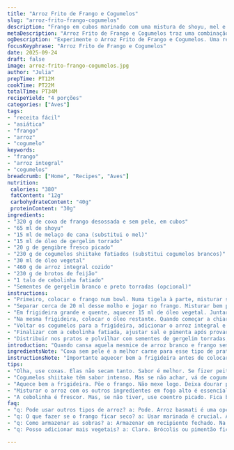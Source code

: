 ```yaml
---
title: "Arroz Frito de Frango e Cogumelos"
slug: "arroz-frito-frango-cogumelos"
description: "Frango em cubos marinado com uma mistura de shoyu, mel e óleo de gergelim, refogado com cogumelos frescos e gengibre, misturado a arroz integral cozido e brotos de feijão crocantes. Finalizado com cebolinha e sementes de gergelim torradas, essa variação troca cogumelos brancos por shiitake e substitui o mel por melaço de cana, trazendo um toque mais profundo e levemente amargo. Técnicas simples de refogar e acertar o ponto do arroz, além de truques para conservar a umidade do frango mesmo sem pele, fazem desse prato um verdadeiro coringa para uma refeição rápida e nutritiva."
metaDescription: "Arroz Frito de Frango e Cogumelos traz uma combinação incrível. Sabor profundo com ingredientes especiais. Perfeito para refeições rápidas."
ogDescription: "Experimente o Arroz Frito de Frango e Cogumelos. Uma refeição saborosa e nutritiva. Ideal para um almoço ou janta leve."
focusKeyphrase: "Arroz Frito de Frango e Cogumelos"
date: 2025-09-24
draft: false
image: arroz-frito-frango-cogumelos.jpg
author: "Julia"
prepTime: PT12M
cookTime: PT22M
totalTime: PT34M
recipeYield: "4 porções"
categories: ["Aves"]
tags:
- "receita fácil"
- "asiática"
- "frango"
- "arroz"
- "cogumelo"
keywords:
- "frango"
- "arroz integral"
- "cogumelos"
breadcrumb: ["Home", "Recipes", "Aves"]
nutrition: 
 calories: "380"
 fatContent: "12g"
 carbohydrateContent: "40g"
 proteinContent: "30g"
ingredients:
- "320 g de coxa de frango desossada e sem pele, em cubos"
- "65 ml de shoyu"
- "15 ml de melaço de cana (substitui o mel)"
- "15 ml de óleo de gergelim torrado"
- "20 g de gengibre fresco picado"
- "230 g de cogumelos shiitake fatiados (substitui cogumelos brancos)"
- "30 ml de óleo vegetal"
- "460 g de arroz integral cozido"
- "230 g de brotos de feijão"
- "1 talo de cebolinha fatiado"
- "Sementes de gergelim branco e preto torradas (opcional)"
instructions:
- "Primeiro, colocar o frango num bowl. Numa tigela à parte, misturar shoyu, melaço, óleo de gergelim e gengibre fresco."
- "Separar cerca de 20 ml desse molho e jogar no frango. Misturar bem pra envolver. Reservar o molho restante."
- "Em frigideira grande e quente, aquecer 15 ml de óleo vegetal. Juntar os cogumelos shiitake e refogar até soltar líquido e dourar nas bordas. Salpicar sal e pimenta e retirar para um prato."
- "Na mesma frigideira, colocar o óleo restante. Quando começar a chiar, adicionar o frango com a marinada. Cozinhar até a superfície ficar dourada, cerca de 7-9 minutos mexendo para não grudar e garantir que ele não resseque."
- "Voltar os cogumelos para a frigideira, adicionar o arroz integral e espalhar os brotos de feijão. Jogar o molho reservado por cima e misturar tudo rápido em fogo alto para esquentar sem deixar o arroz virar papa."
- "Finalizar com a cebolinha fatiada, ajustar sal e pimenta após provar. Tirar do fogo quando estiver tudo bem quente e uniforme."
- "Distribuir nos pratos e polvilhar com sementes de gergelim torradas, que dão estalo e toque visual interessante."
introduction: "Quando cansa aquela mesmice de arroz branco e frango sem graça, vale apostar numa versão com arroz integral que deixa a textura mais interessante e traz fibras extras. O segredo aqui é a marinada potente combinando o dulçor do melaço de cana — que é menos doce e mais encorpado que o mel — com a força do gengibre e o toque tostado do óleo de gergelim. Troquei os cogumelos brancos por shiitake para um sabor mais forte e carnesceência na frigideira, além de deixar o prato colorido com os brotos frescos e a cebolinha, iluminando a composição. Fica ótimo para um almoço rápido ou janta leve e cheia de sabor — e os truques que aprendi com várias panelas garantem que o frango não enjoe nem resseque na hora de fritar."
ingredientsNote: "Coxa sem pele é a melhor carne para esse tipo de prato porque não fica seca e tem mais sabor que peito. Caso use peito, dica: marinar por pelo menos 20 minutos em um pouco de óleo e ácido (limão, vinagre) para garantir suculência. O melaço substitui o mel - mais escuro, menos doce, traz um tom terroso legal. Para cogumelos, shiitake fresco faz toda a diferença, mas se não achar, cogumelo paris ou até fresquinho funciona. Use arroz integral já cozido com pouco tempo de antecedência, para ficar soltinho. Óleo de gergelim composto com óleo vegetal evita que a gordura queime e deixa aroma incrível. A cebola verde (cebolinha) traz frescor e contraste; sem ela, coloque folhas de coentro picadas ou salsinha."
instructionsNote: "Importante aquecer bem a frigideira antes de colocar os cogumelos para dourar, assim eles soltam água e ganham aquela textura firme, cozida na medida. Para o frango, espalhe numa camada fina e evite mexer nas primeiras 2 minutos para que a superfície crie uma crosta, daí mexe e repete o processo - ajuda a selar sucos e garante sabor. Ao adicionar arroz e brotos, mexa rápido e em fogo alto só para aquecer, se deixar além do necessário vira uma papa. Prove o tempero sempre no final; shoyu pode variar bastante de sal. Para acelerar o processo, tenha todos ingredientes picados e peso medido, assim a troca rápida entre cogumelos e frango é prática e mantém tudo quente."
tips:
- "Olha, use coxas. Elas não secam tanto. Sabor é melhor. Se fizer peito, marinar é crucial. Use limão ou vinagre. Isso ajuda na suculência."
- "Cogumelos shiitake têm sabor intenso. Mas se não achar, vá de cogumelo Paris. Funciona. Importante é dourar bem. Assim, o sabor aparece. Não economize no sal."
- "Aquece bem a frigideira. Põe o frango. Não mexe logo. Deixa dourar por uns minutos. Dourar é fundamental. Isso conserva os sucos. Depois de um tempo, mexe devagar."
- "Misturar o arroz com os outros ingredientes em fogo alto é essencial. Se deixar muito tempo, o arroz vira uma papa. E isso ninguém quer. Umustar e servir quente."
- "A cebolinha é frescor. Mas, se não tiver, use coentro picado. Fica bom também. Variedade é chave. E as sementes de gergelim? O estalo delas é único."
faq:
- "q: Pode usar outros tipos de arroz? a: Pode. Arroz basmati é uma opção. Mas tenha cuidado. Cada arroz cozinha diferente."
- "q: O que fazer se o frango ficar seco? a: Usar marinada é crucial. A quantidade de líquido deve ser boa. Melhor continuar mexendo."
- "q: Como armazenar as sobras? a: Armazenar em recipiente fechado. Na geladeira. Consuma em até 3 dias. Requentar é ok, só não exagerar."
- "q: Posso adicionar mais vegetais? a: Claro. Brócolis ou pimentão ficam ótimos. Ajuste o tempo de cozimento. Não deixe muito mole."

---
```

